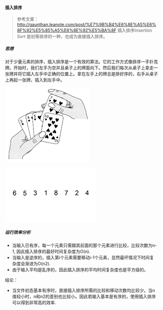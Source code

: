 #### 插入排序

> 参考文章： http://gaunthan.leanote.com/post/%E7%9B%B4%E6%8E%A5%E6%8F%92%E5%85%A5%E6%8E%92%E5%BA%8F
> 插入排序Insertion Sort 是初等排序的一种，也成为直接插入排序。

##### 思想

对于少量元素的排序，插入排序是一个有效的算法。它的工作方式像排序一手扑克牌。开始时，我们左手为空并且桌子上的牌面向下。然后我们每次从桌子上拿走一张牌并将它插入左手中正确的位置上。拿在左手上的牌总是排好序的，右手从桌子上再起一张牌，插入到左手中。

![](./1489473804217_4.png)

![](./1489473816890_6.gif)

##### 运行效率分析

* 当输入已有序，每一个元素只需跟其前面的那个元素进行比较，比较次数为n-1, 因此插入排序的最好时间复杂度为O(n).
* 当输入是逆序的，插入第i个元素需要移动i-1个元素，显然最坏情况下时间复杂度会渐进为O(n2).
* 由于输入平均是乱序的，因此插入排序的平均时间复杂度也是平方级的。

结论：
* 当文件初态基本有序时，直接插入排序所需的比较和移动次数均比较少。当n值较小时，n和n2的差别也比较小。因此若输入基本是有序的，使用插入排序可以得到非常高的效率.

